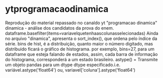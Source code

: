 # ytprogramacaodinamica
Reprodução do material repassado no canaldo yt "programacao dinamica"
dinamica - análise dos candidatos da prova do enem. dataframe.basefilter(items=variavelquetenhaascolunasselecionadas)
Ainda no arquivo "dinamica", apresenta o sort_index(), que ordena pelo índice da série.
bins de hist, é a distribuição, quanto maior o número digitado, mas distribuido ficará o gráfico de histograma.
por exemplo, bins=27, para um dataframe que esteja falando de estados, assim, cada barra de informação do histograma, corresponderá a um estado brasileiro.
astype() = Transmite um objeto pandas para um dtype dtype especificado.i.e. variável.astype('float64') ou, variavel['coluna'].astype('float64')


